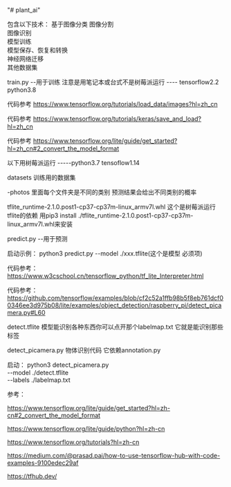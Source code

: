 "# plant_ai" 

包含以下技术：
基于图像分类
图像分割			
图像识别		
模型训练			
模型保存、恢复和转换				
神经网络迁移			
其他数据集

train.py 
--用于训练 注意是用笔记本或台式不是树莓派运行
---- tensorflow2.2 python3.8 

代码参考 https://www.tensorflow.org/tutorials/load_data/images?hl=zh_cn

代码参考 https://www.tensorflow.org/tutorials/keras/save_and_load?hl=zh_cn

代码参考 https://www.tensorflow.org/lite/guide/get_started?hl=zh_cn#2_convert_the_model_format


以下用树莓派运行 -----python3.7 tensoflow1.14

datasets  训练用的数据集

  -photos 里面每个文件夹是不同的类别 预测结果会给出不同类别的概率

tflite_runtime-2.1.0.post1-cp37-cp37m-linux_armv7l.whl 这个是树莓派运行tflite的依赖 用pip3 install ./tflite_runtime-2.1.0.post1-cp37-cp37m-linux_armv7l.whl来安装

predict.py --用于预测

启动示例： python3 predict.py --model ./xxx.tflite(这个是模型 必须项)

代码参考：https://www.w3cschool.cn/tensorflow_python/tf_lite_Interpreter.html

代码参考：https://github.com/tensorflow/examples/blob/cf2c52a1ffb98b5f8eb761dcf00346ee3d975b08/lite/examples/object_detection/raspberry_pi/detect_picamera.py#L60

detect.tflite 模型能识别各种东西你可以点开那个labelmap.txt 它就是能识别那些标签

detect_picamera.py 物体识别代码 它依赖annotation.py

启动：
   python3 detect_picamera.py \
  --model ./detect.tflite \
  --labels ./labelmap.txt
  
参考：

https://www.tensorflow.org/lite/guide/get_started?hl=zh-cn#2_convert_the_model_format

https://www.tensorflow.org/lite/guide/python?hl=zh-cn

https://www.tensorflow.org/tutorials?hl=zh-cn

https://medium.com/@prasad.pai/how-to-use-tensorflow-hub-with-code-examples-9100edec29af

https://tfhub.dev/
